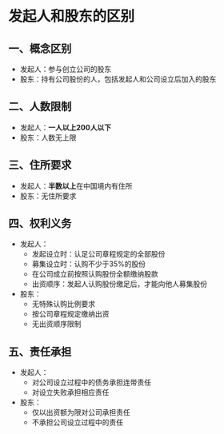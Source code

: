 # 发起人和股东的区别

## 一、概念区别
- 发起人：参与创立公司的股东
- 股东：持有公司股份的人，包括发起人和公司设立后加入的股东

## 二、人数限制
- 发起人：**一人以上200人以下**
- 股东：人数无上限

## 三、住所要求
- 发起人：**半数以上**在中国境内有住所
- 股东：无住所要求

## 四、权利义务
- 发起人：
  - 发起设立时：认足公司章程规定的全部股份
  - 募集设立时：认购不少于35%的股份
  - 在公司成立前按照认购股份全额缴纳股款
  - 出资顺序：发起人认购股份缴足后，才能向他人募集股份
- 股东：
  - 无特殊认购比例要求
  - 按公司章程规定缴纳出资
  - 无出资顺序限制

## 五、责任承担
- 发起人：
  - 对公司设立过程中的债务承担连带责任
  - 对设立失败承担相应责任
- 股东：
  - 仅以出资额为限对公司承担责任
  - 不承担公司设立过程中的责任

